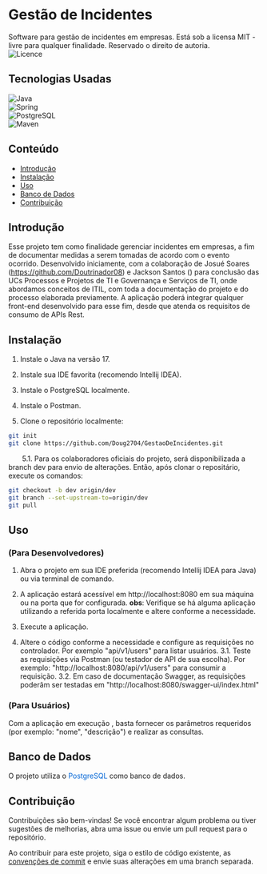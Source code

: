 # Gestão de Incidentes
Software para gestão de incidentes em empresas.
Está sob a licensa MIT - livre para qualquer finalidade. Reservado o direito de autoria.   
![Licence](https://img.shields.io/github/license/Ileriayo/markdown-badges?style=for-the-badge)

## Tecnologias Usadas

![Java](https://img.shields.io/badge/java-%23ED8B00.svg?style=for-the-badge&logo=openjdk&logoColor=white)  
![Spring](https://img.shields.io/badge/spring-%236DB33F.svg?style=for-the-badge&logo=spring&logoColor=white)  
![PostgreSQL](https://img.shields.io/badge/PostgreSQL-316192?style=for-the-badge&logo=postgresql&logoColor=white)  
![Maven](https://img.shields.io/badge/Maven-C71A36?style=for-the-badge&logo=apache-maven&logoColor=white)


## Conteúdo

- [Introdução](#Introdução)
- [Instalação](#Instalação)
- [Uso](#Uso)
- [Banco de Dados](#banco-de-dados)
- [Contribuição](#contribuição)

## Introdução

Esse projeto tem como finalidade gerenciar incidentes em empresas, a fim de documentar medidas a serem tomadas de acordo com o evento ocorrido.
Desenvolvido iniciamente, com a colaboração de Josué Soares (https://github.com/Doutrinador08) e Jackson Santos () para conclusão das UCs Processos e Projetos de TI e Governança e Serviços de TI, onde abordamos conceitos de ITIL, com toda a documentação do projeto e do processo elaborada previamente.
A aplicação poderá integrar qualquer front-end desenvolvido para esse fim, desde que atenda os requisitos de consumo de APIs Rest.

## Instalação

1. Instale o Java na versão 17.
2. Instale sua IDE favorita (recomendo Intellij IDEA).
3. Instale o PostgreSQL localmente.
4. Instale o Postman.

5. Clone o repositório localmente:

```bash
git init
git clone https://github.com/Doug2704/GestaoDeIncidentes.git
```

&nbsp;&nbsp;&nbsp;&nbsp;&nbsp;&nbsp;&nbsp;5.1. Para os colaboradores oficiais do projeto, será disponibilizada a branch dev para envio de alterações. 
Então, após clonar o repositário, execute os comandos:

```bash
git checkout -b dev origin/dev
git branch --set-upstream-to=origin/dev
git pull

```

## Uso 

### (Para Desenvolvedores)

1. Abra o projeto em sua IDE preferida (recomendo Intellij IDEA para Java) ou via terminal de comando.

2. A aplicação estará acessível em http://localhost:8080 em sua máquina ou na porta que for configurada.
**obs**: Verifique se há alguma aplicação utilizando a referida porta localmente e altere conforme a necessidade.
3. Execute a aplicação.
4. Altere o código conforme a necessidade e configure as requisições no controlador. Por exemplo "api/v1/users" para listar usuários.
3.1. Teste as requisições via Postman (ou testador de API de sua escolha). Por exemplo: "http://localhost:8080/api/v1/users" para consumir a requisição.
3.2. Em caso de documentação Swagger, as requisições poderãm ser testadas em "http://localhost:8080/swagger-ui/index.html"

### (Para Usuários)

Com a aplicação em execução , basta fornecer os parâmetros requeridos (por exemplo: "nome", "descrição") e realizar as consultas.

## Banco de Dados
O projeto utiliza o  <span style="color:#0366d6;">PostgreSQL</span> como banco de dados.

## Contribuição

Contribuições são bem-vindas! Se você encontrar algum problema ou tiver sugestões de melhorias, abra uma issue ou envie um pull request para o repositório.

Ao contribuir para este projeto, siga o estilo de código existente, as [convenções de commit](https://www.conventionalcommits.org/en/v1.0.0/) e envie suas alterações em uma branch separada.

